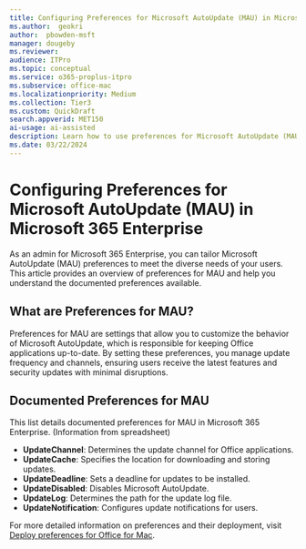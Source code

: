 ```yaml
---  
title: Configuring Preferences for Microsoft AutoUpdate (MAU) in Microsoft 365 Enterprise
ms.author:  geokri
author:  pbowden-msft
manager: dougeby
ms.reviewer:
audience: ITPro
ms.topic: conceptual
ms.service: o365-proplus-itpro
ms.subservice: office-mac
ms.localizationpriority: Medium
ms.collection: Tier3
ms.custom: QuickDraft  
search.appverid: MET150  
ai-usage: ai-assisted
description: Learn how to use preferences for Microsoft AutoUpdate (MAU) in Microsoft 365 Enterprise to meet the needs of various users.
ms.date: 03/22/2024 
---  
```


# Configuring Preferences for Microsoft AutoUpdate (MAU) in Microsoft 365 Enterprise

As an admin for Microsoft 365 Enterprise, you can tailor Microsoft AutoUpdate (MAU) preferences to meet the diverse needs of your users. This article provides an overview of preferences for MAU and help you understand the documented preferences available.

## What are Preferences for MAU?

Preferences for MAU are settings that allow you to customize the behavior of Microsoft AutoUpdate, which is responsible for keeping Office applications up-to-date. By setting these preferences, you manage update frequency and channels, ensuring users receive the latest features and security updates with minimal disruptions.

## Documented Preferences for MAU

This list details documented preferences for MAU in Microsoft 365 Enterprise. (Information from spreadsheet)

- **UpdateChannel**: Determines the update channel for Office applications.
- **UpdateCache**: Specifies the location for downloading and storing updates.
- **UpdateDeadline**: Sets a deadline for updates to be installed.
- **UpdateDisabled**: Disables Microsoft AutoUpdate.
- **UpdateLog**: Determines the path for the update log file.
- **UpdateNotification**: Configures update notifications for users.

For more detailed information on preferences and their deployment, visit [Deploy preferences for Office for Mac](../mac/deploy-preferences-for-office-for-mac.md).
